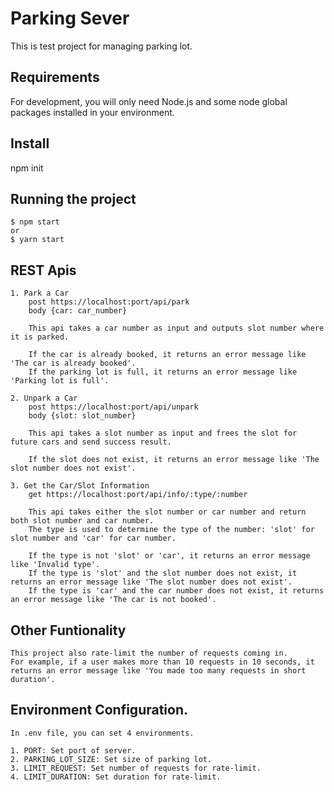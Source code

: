 # Parking Sever

This is test project for managing parking lot.

## Requirements

For development, you will only need Node.js and some node global packages installed in your environment.

## Install

npm init

## Running the project

    $ npm start
    or
    $ yarn start

## REST Apis

    1. Park a Car
        post https://localhost:port/api/park
        body {car: car_number}
        
        This api takes a car number as input and outputs slot number where it is parked.

        If the car is already booked, it returns an error message like 'The car is already booked'.
        If the parking lot is full, it returns an error message like 'Parking lot is full'.

    2. Unpark a Car
        post https://localhost:port/api/unpark
        body {slot: slot_number}

        This api takes a slot number as input and frees the slot for future cars and send success result.

        If the slot does not exist, it returns an error message like 'The slot number does not exist'.
    
    3. Get the Car/Slot Information
        get https://localhost:port/api/info/:type/:number

        This api takes either the slot number or car number and return both slot number and car number.
        The type is used to determine the type of the number: 'slot' for slot number and 'car' for car number.

        If the type is not 'slot' or 'car', it returns an error message like 'Invalid type'.
        If the type is 'slot' and the slot number does not exist, it returns an error message like 'The slot number does not exist'.
        If the type is 'car' and the car number does not exist, it returns an error message like 'The car is not booked'.
    
## Other Funtionality

    This project also rate-limit the number of requests coming in.
    For example, if a user makes more than 10 requests in 10 seconds, it returns an error message like 'You made too many requests in short duration'.

## Environment Configuration.

    In .env file, you can set 4 environments.

    1. PORT: Set port of server.
    2. PARKING_LOT_SIZE: Set size of parking lot.
    3. LIMIT_REQUEST: Set number of requests for rate-limit.
    4. LIMIT_DURATION: Set duration for rate-limit.